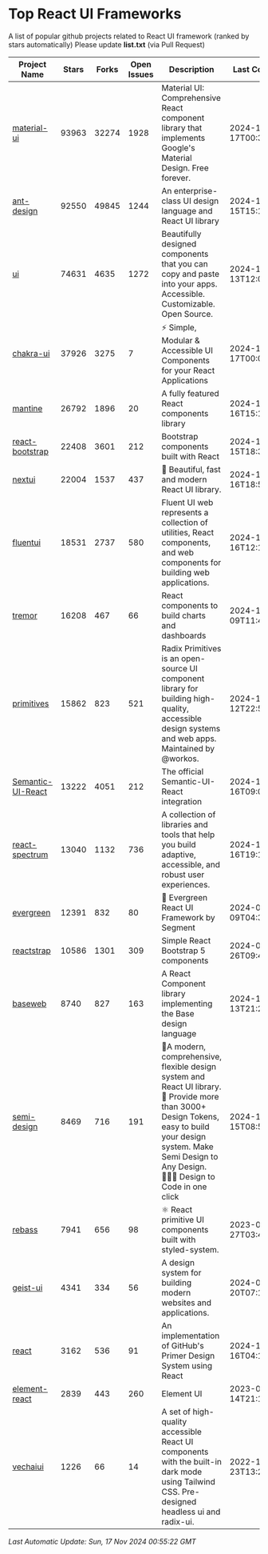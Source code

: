 # Top React UI Frameworks

A list of popular github projects related to React UI framework (ranked by stars automatically)
Please update **list.txt** (via Pull Request)

| Project Name | Stars | Forks | Open Issues | Description | Last Commit |
| ------------ | ----- | ----- | ----------- | ----------- | ----------- |
| [material-ui](https://github.com/mui/material-ui) |93963|32274|1928|Material UI: Comprehensive React component library that implements Google&#39;s Material Design. Free forever.|2024-11-17T00:35:57Z|
| [ant-design](https://github.com/ant-design/ant-design) |92550|49845|1244|An enterprise-class UI design language and React UI library|2024-11-15T15:15:01Z|
| [ui](https://github.com/shadcn-ui/ui) |74631|4635|1272|Beautifully designed components that you can copy and paste into your apps. Accessible. Customizable. Open Source.|2024-11-13T12:02:51Z|
| [chakra-ui](https://github.com/chakra-ui/chakra-ui) |37926|3275|7|⚡️ Simple, Modular &amp; Accessible UI Components for your React Applications|2024-11-17T00:07:34Z|
| [mantine](https://github.com/mantinedev/mantine) |26792|1896|20|A fully featured React components library|2024-11-16T15:19:33Z|
| [react-bootstrap](https://github.com/react-bootstrap/react-bootstrap) |22408|3601|212|Bootstrap components built with React|2024-11-15T18:33:28Z|
| [nextui](https://github.com/nextui-org/nextui) |22004|1537|437|🚀   Beautiful, fast and modern React UI library.|2024-11-16T18:55:07Z|
| [fluentui](https://github.com/microsoft/fluentui) |18531|2737|580|Fluent UI web represents a collection of utilities, React components, and web components for building web applications.|2024-11-16T12:11:19Z|
| [tremor](https://github.com/tremorlabs/tremor) |16208|467|66|React components to build charts and dashboards|2024-11-09T11:47:47Z|
| [primitives](https://github.com/radix-ui/primitives) |15862|823|521|Radix Primitives is an open-source UI component library for building high-quality, accessible design systems and web apps. Maintained by @workos.|2024-11-12T22:53:23Z|
| [Semantic-UI-React](https://github.com/Semantic-Org/Semantic-UI-React) |13222|4051|212|The official Semantic-UI-React integration|2024-11-16T09:08:48Z|
| [react-spectrum](https://github.com/adobe/react-spectrum) |13040|1132|736|A collection of libraries and tools that help you build adaptive, accessible, and robust user experiences.|2024-11-16T19:16:22Z|
| [evergreen](https://github.com/segmentio/evergreen) |12391|832|80|🌲 Evergreen React UI Framework by Segment|2024-07-09T04:30:28Z|
| [reactstrap](https://github.com/reactstrap/reactstrap) |10586|1301|309|Simple React Bootstrap 5 components|2024-09-26T09:40:49Z|
| [baseweb](https://github.com/uber/baseweb) |8740|827|163|A React Component library implementing the Base design language|2024-11-13T21:22:03Z|
| [semi-design](https://github.com/DouyinFE/semi-design) |8469|716|191|🚀A modern, comprehensive, flexible design system and React UI library. 🎨 Provide more than 3000+ Design Tokens, easy to build your design system. Make Semi Design to Any Design.  🧑🏻‍💻 Design to Code in one click |2024-11-15T08:59:47Z|
| [rebass](https://github.com/rebassjs/rebass) |7941|656|98|:atom_symbol: React primitive UI components built with styled-system.|2023-07-27T03:42:53Z|
| [geist-ui](https://github.com/geist-org/geist-ui) |4341|334|56|A design system for building modern websites and applications.|2024-07-20T07:18:46Z|
| [react](https://github.com/primer/react) |3162|536|91|An implementation of GitHub&#39;s Primer Design System using React|2024-11-16T04:12:25Z|
| [element-react](https://github.com/ElemeFE/element-react) |2839|443|260|Element UI|2023-01-14T21:13:08Z|
| [vechaiui](https://github.com/vechai/vechaiui) |1226|66|14|A set of high-quality accessible React UI components with the built-in dark mode using Tailwind CSS. Pre-designed headless ui and radix-ui.|2022-12-23T13:29:41Z|

*Last Automatic Update: Sun, 17 Nov 2024 00:55:22 GMT*